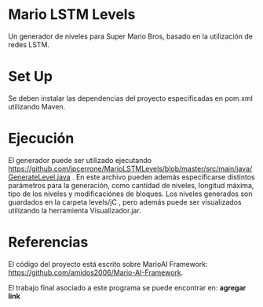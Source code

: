 # Mario LSTM Levels
Un generador de niveles para Super Mario Bros, basado en la utilización de redes LSTM.

# Set Up
Se deben instalar las dependencias del proyecto especificadas en pom.xml utilizando Maven.

# Ejecución
El generador puede ser utilizado ejecutando https://github.com/jpcerrone/MarioLSTMLevels/blob/master/src/main/java/GenerateLevel.java . En este archivo pueden además especificarse distintos parámetros para la generación, como cantidad de niveles, longitud máxima, tipo de los niveles y modificaciónes de bloques.
Los niveles generados son guardados en la carpeta levels/jC , pero además puede ser visualizados utilizando la herramienta Visualizador.jar.

# Referencias
El código del proyecto está escrito sobre MarioAI Framework: https://github.com/amidos2006/Mario-AI-Framework.

El trabajo final asociado a este programa se puede encontrar en: **agregar link**
